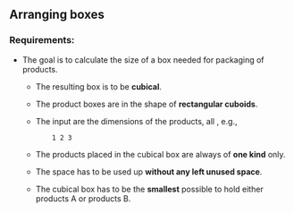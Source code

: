 ## Arranging boxes
### Requirements:
* The goal is to calculate the size of a box needed for packaging of products.
  * The resulting box is to be **cubical**.
  * The product boxes are in the shape of **rectangular cuboids**.
  * The input are the dimensions of the products, all , e.g., 

            1 2 3 

  * The products placed in the cubical box are always of **one kind** only.
  * The space has to be used up **without any left unused space**.
  * The cubical box has to be the **smallest** possible to hold either products A or products B.